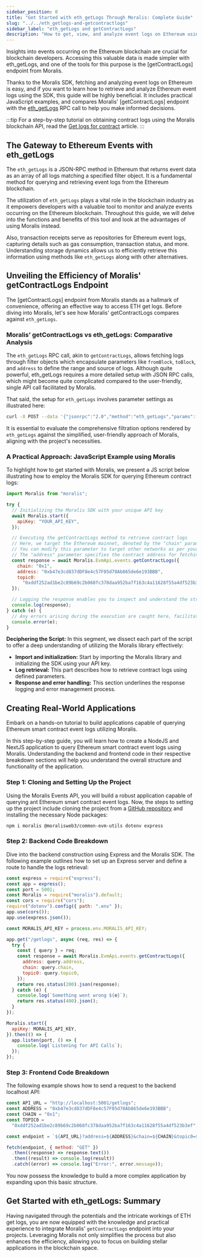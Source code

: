 ```yaml
---
sidebar_position: 0
title: "Get Started with eth_getLogs Through Moralis: Complete Guide"
slug: "../../eth_getlogs-and-getcontractlogs"
sidebar_label: "eth_getLogs and getContractLogs"
description: "How to get, view, and analyze event logs on Ethereum using eth_getLogs RPC method and Moralis getContractLogs RPC method"
---
```


Insights into events occurring on the Ethereum blockchain are crucial for blockchain developers. Accessing this valuable data is made simpler with eth_getLogs, and one of the tools for this purpose is the [getContractLogs] endpoint from Moralis.

Thanks to the Moralis SDK, fetching and analyzing event logs on Ethereum is easy, and if you want to learn how to retrieve and analyze Ethereum event logs using the SDK, this guide will be highly beneficial. It includes practical JavaScript examples, and compares Moralis' [getContractLogs] endpoint with the [eth_getLogs](https://ethereum.org/en/developers/docs/apis/json-rpc/#eth_getlogs) RPC call to help you make informed decisions.

:::tip
For a step-by-step tutorial on obtaining contract logs using the Moralis blockchain API, read the [Get logs for contract](/web3-data-api/evm/how-to-get-the-logs-for-a-contract) article.
:::

## The Gateway to Ethereum Events with eth_getLogs

The `eth_getLogs` is a JSON-RPC method in Ethereum that returns event data as an array of all logs matching a specified filter object. It is a fundamental method for querying and retrieving event logs from the Ethereum blockchain.

The utilization of `eth_getLogs` plays a vital role in the blockchain industry as it empowers developers with a valuable tool to monitor and analyze events occurring on the Ethereum blockchain. Throughout this guide, we will delve into the functions and benefits of this tool and look at the advantages of using Moralis instead.

Also, transaction receipts serve as repositories for Ethereum event logs, capturing details such as gas consumption, transaction status, and more. Understanding storage dynamics allows us to efficiently retrieve this information using methods like `eth_getLogs` along with other alternatives.

## Unveiling the Efficiency of Moralis' getContractLogs Endpoint

The [getContractLogs] endpoint from Moralis stands as a hallmark of convenience, offering an effective way to access ETH get logs. Before diving into Moralis, let's see how Moralis' getContractLogs compares against `eth_getLogs`.

### Moralis’ getContractLogs vs eth_getLogs: Comparative Analysis

The `eth_getLogs` RPC call, akin to `getContractLogs`, allows fetching logs through filter objects which encapsulate parameters like `fromBlock`, `toBlock`, and `address` to define the range and source of logs. Although quite powerful, eth_getLogs requires a more detailed setup with JSON RPC calls, which might become quite complicated compared to the user-friendly, single API call facilitated by Moralis.

That said, the setup for `eth_getLogs` involves parameter settings as illustrated here:

```bash
curl -X POST --data '{"jsonrpc":"2.0","method":"eth_getLogs","params":[{"topics":["0x000000000000000000000000a94f5374fce5edbc8e2a8697c15331677e6ebf0b"]}],"id":74}'
```

It is essential to evaluate the comprehensive filtration options rendered by `eth_getLogs` against the simplified, user-friendly approach of Moralis, aligning with the project's necessities.

### A Practical Approach: JavaScript Example using Moralis

To highlight how to get started with Moralis, we present a JS script below illustrating how to employ the Moralis SDK for querying Ethereum contract logs:

```javascript
import Moralis from "moralis";

try {
  // Initializing the Moralis SDK with your unique API key
  await Moralis.start({
    apiKey: "YOUR_API_KEY",
  });

  // Executing the getContractLogs method to retrieve contract logs
  // Here, we target the Ethereum mainnet, denoted by the "chain" parameter set to "0x1".
  // You can modify this parameter to target other networks as per your requirements.
  // The "address" parameter specifies the contract address for fetching the logs.
  const response = await Moralis.EvmApi.events.getContractLogs({
    chain: "0x1",
    address: "0xb47e3cd837dDF8e4c57F05d70Ab865de6e193BBB",
    topic0:
      "0xddf252ad1be2c89b69c2b068fc378daa952ba7f163c4a11628f55a4df523b3ef",
  });

  // Logging the response enables you to inspect and understand the structure of the data retrieved.
  console.log(response);
} catch (e) {
  // Any errors arising during the execution are caught here, facilitating a clean error-handling process.
  console.error(e);
}
```

**Deciphering the Script:**
In this segment, we dissect each part of the script to offer a deep understanding of utilizing the Moralis library effectively:

- **Import and initialization:** Start by importing the Moralis library and initializing the SDK using your API key.
- **Log retrieval:** This part describes how to retrieve contract logs using defined parameters.
- **Response and error handling:** This section underlines the response logging and error management process.

## Creating Real-World Applications

Embark on a hands-on tutorial to build applications capable of querying Ethereum smart contract event logs utilizing Moralis.

In this step-by-step guide, you will learn how to create a NodeJS and NextJS application to query Ethereum smart contract event logs using Moralis. Understanding the backend and frontend code in their respective breakdown sections will help you understand the overall structure and functionality of the application.

### Step 1: Cloning and Setting Up the Project

Using the Moralis Events API, you will build a robust application capable of querying ant Ethereum smart contract event logs. Now, the steps to setting up the project include cloning the project from a [GitHub repository](https://github.com/MoralisWeb3/youtube-tutorials/tree/main/get-contract-logs) and installing the necessary Node packages:

```bash
npm i moralis @moralisweb3/common-evm-utils dotenv express
```

### Step 2: Backend Code Breakdown

Dive into the backend construction using Express and the Moralis SDK. The following example outlines how to set up an Express server and define a route to handle the logs retrieval:

```javascript
const express = require("express");
const app = express();
const port = 5001;
const Moralis = require("moralis").default;
const cors = require("cors");
require("dotenv").config({ path: ".env" });
app.use(cors());
app.use(express.json());

const MORALIS_API_KEY = process.env.MORALIS_API_KEY;

app.get("/getlogs", async (req, res) => {
  try {
    const { query } = req;
    const response = await Moralis.EvmApi.events.getContractLogs({
      address: query.address,
      chain: query.chain,
      topic0: query.topic0,
    });
    return res.status(200).json(response);
  } catch (e) {
    console.log(`Something went wrong ${e}`);
    return res.status(400).json();
  }
});

Moralis.start({
  apiKey: MORALIS_API_KEY,
}).then(() => {
  app.listen(port, () => {
    console.log(`Listening for API Calls`);
  });
});
```

### Step 3: Frontend Code Breakdown

The following example shows how to send a request to the backend localhost API:

```javascript
const API_URL = "http://localhost:5001/getlogs";
const ADDRESS = "0xb47e3cd837dDF8e4c57F05d70Ab865de6e193BBB";
const CHAIN = "0x1";
const TOPIC0 =
  "0xddf252ad1be2c89b69c2b068fc378daa952ba7f163c4a11628f55a4df523b3ef";

const endpoint = `${API_URL}?address=${ADDRESS}&chain=${CHAIN}&topic0=${TOPIC0}`;

fetch(endpoint, { method: "GET" })
  .then((response) => response.text())
  .then((result) => console.log(result))
  .catch((error) => console.log("Error:", error.message));
```

You now possess the knowledge to build a more complex application by expanding upon this basic structure.

## Get Started with eth_getLogs: Summary

Having navigated through the potentials and the intricate workings of ETH get logs, you are now equipped with the knowledge and practical experience to integrate Moralis' `getContractLogs` endpoint into your projects. Leveraging Moralis not only simplifies the process but also enhances the efficiency, allowing you to focus on building stellar applications in the blockchain space.
